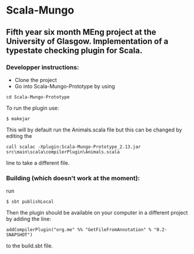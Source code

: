 # Scala-Mungo
## Fifth year six month MEng project at the University of Glasgow. Implementation of a typestate checking plugin for Scala.


### Developper instructions:
* Clone the project
* Go into Scala-Mungo-Prototype by using
```
cd Scala-Mungo-Prototype
```
To run the plugin use:
```
$ makejar 
```
This will by default run the Animals.scala file but this can be changed by editing the 
```
call scalac -Xplugin:Scala-Mungo-Prototype_2.13.jar src\main\scala\compilerPlugin\Animals.scala
```
line to take a different file.

### Building (which doesn't work at the moment):
run 
```
$ sbt publishLocal
```
Then the plugin should be available on your computer in a different project by adding the line:
```
addCompilerPlugin("org.me" %% "GetFileFromAnnotation" % "0.2-SNAPSHOT")
```
to the build.sbt file.
